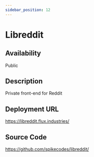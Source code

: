 ```yaml
---
sidebar_position: 12
---
```


# Libreddit

## Availability
Public

## Description
Private front-end for Reddit

## Deployment URL
https://libreddit.flux.industries/

## Source Code
https://github.com/spikecodes/libreddit/